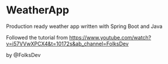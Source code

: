 # WeatherApp
Production ready weather app written with Spring Boot and Java

Followed the tutorial from https://www.youtube.com/watch?v=i57VVwXPCX4&t=10172s&ab_channel=FolksDev

by @FolksDev

